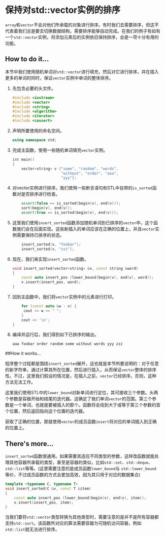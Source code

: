 # 保持对std::vector实例的排序

`array`和`vector`不会对他们所承载的对象进行排序。有时我们去需要排序，但这不代表着我们总是要去切换数据结构，需要排序能够自动完成。在我们的例子有如有一个`std::vector`实例，将添加元素后的实例依旧保持排序，会是一项十分有用的功能。

## How to do it...

本节中我们使用随机单词对`std::vector`进行填充，然后对它进行排序。并在插入更多的单词的同时，保证`vector`实例中单词的整体排序。

1. 先包含必要的头文件。

   ```c++
   #include <iostream>
   #include <vector>
   #include <string>
   #include <algorithm>
   #include <iterator>
   #include <cassert>
   ```

2. 声明所要使用的命名空间。

   ```c++
   using namespace std;
   ```

3. 完成主函数，使用一些随机单词填充`vector`实例。

   ```c++
   int main()
   {
       vector<string> v {"some", "random", "words",
                         "without", "order", "aaa",
                         "yyy"};
   ```

4. 对vector实例进行排序。我们使用一些断言语句和STL中自带的`is_sorted`函数对是否排序进行检查。

   ```c++
       assert(false == is_sorted(begin(v), end(v)));
       sort(begin(v), end(v));
       assert(true == is_sorted(begin(v), end(v)));
   ```

5. 这里我们使用`insert_sorted`函数添加随机单词到已排序的`vector`中，这个函数我们会在后面实现。这些新插入的单词应该在正确的位置上，并且`vector`实例需要保持已排序的状态。

   ```c++
       insert_sorted(v, "foobar");
       insert_sorted(v, "zzz");
   ```

6. 现在，我们来实现`insert_sorted`函数。

   ```c++
   void insert_sorted(vector<string> &v, const string &word)
   {
       const auto insert_pos (lower_bound(begin(v), end(v), word));
       v.insert(insert_pos, word);
   }
   ```

7. 回到主函数中，我们将`vector`实例中的元素进行打印。

   ```c++
       for (const auto &w : v) {
       	cout << w << " ";
       }
       cout << '\n';
   }	
   ```

8. 编译并运行后，我们得到如下已排序的输出。

   ```c++
   aaa foobar order random some without words yyy zzz
   ```

##How it works...

程序整个过程都是围绕`insert_sorted`展开，这也就是本节所要说明的：对于任意的新字符串，通过计算其所在位置，然后进行插入，从而保证`vector`整体的排序性。不过，这里我们假设的情况是，在插入之前，`vector`已经排序。否则，这种方法无法工作。

这里我们使用STL中的`lower_bound`对新单词进行定位，其可接收三个参数。头两个参数是容器开始和结尾的迭代器。这确定了我们单词`vector`的范围。第三个参数是一个单词，也就是要被插入的那个。函数将会找到大于或等于第三个参数的首个位置，然后返回指向这个位置的迭代器。

获取了正确的位置，那就使用`vector`的成员函数`insert`将对应的单词插入到正确的位置上。

## There's more...

`insert_sorted`函数很通用。如果需要其适应不同类型的参数，这样改函数就能处理其他容器所承载的类型，甚至是容器的类似，比如`std::set`、`std::deque`、`std::list`等等。(这里需要注意的是成员函数`lower_bound`与 `std::lower_bound`等价，不过成员函数的方式会更加高效，因为其只用于对应的数据集合)

```c++
template <typename C, typename T>
void insert_sorted(C &v, const T &item)
{
    const auto insert_pos (lower_bound(begin(v), end(v), item));
    v.insert(insert_pos, item);
}
```

当我们要将`std::vector`类型转换为其他类型时，需要注意的是并不是所有容器都支持`std::sort`。该函数所对应的算法需要容器为可随机访问容器，例如`std::list`就无法进行排序。